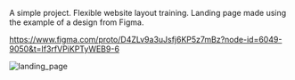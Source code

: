 A simple project. Flexible website layout training. Landing page made using the example of a design from Figma. 

https://www.figma.com/proto/D4ZLv9a3uJsfj6KP5z7mBz?node-id=6049-9050&t=If3rfVPiKPTyWEB9-6 

![landing_page](https://github.com/user-attachments/assets/820346ef-b6ec-4c9f-b5d7-8fbfb9e0567c)
